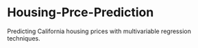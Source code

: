 # Housing-Prce-Prediction
Predicting California housing prices with multivariable regression techniques.

